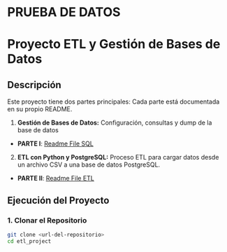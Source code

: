# PRUEBA DE DATOS

# Proyecto ETL y Gestión de Bases de Datos

## **Descripción**
Este proyecto tiene dos partes principales:
Cada parte está documentada en su propio README.
1. **Gestión de Bases de Datos:** Configuración, consultas y dump de la base de datos 
- **PARTE I**: [Readme File SQL](https://github.com/natacardona/etl_project/blob/main/PARTE%20I/DB/README_BD.md)
2. **ETL con Python y PostgreSQL:** Proceso ETL para cargar datos desde un archivo CSV a una base de datos PostgreSQL. 

- **PARTE II**: [Readme File ETL](https://github.com/natacardona/etl_project/blob/main/PARTE%20II/etl/README_ETL.md)

## **Ejecución del Proyecto**

### 1. Clonar el Repositorio
```bash
git clone <url-del-repositorio>
cd etl_project
```

